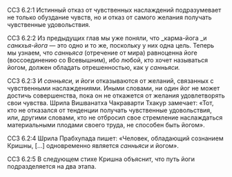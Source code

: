 ССЗ 6.2:1	Истинный отказ от чувственных наслаждений подразумевает не только обуздание чувств, но и отказ от самого желания получать чувственные удовольствия.

ССЗ 6.2:2	Из предыдущих глав мы уже поняли, что _карма-йога _и _санкхья-йога —_ это одно и то же, поскольку у них одна цель. Теперь мы узнаем, что _санньяса_ (отречение от мира) равноценна йоге (воссоединению со Всевышним), ибо любой, кто хочет называться йогом, должен обладать отрешенностью, как у _санньяси._

ССЗ 6.2:3	И _санньяси,_ и йоги отказываются от желаний, связанных с чувственными наслаждениями. Иными словами, ни один йог не может достичь совершенства, пока он не откажется от желания удовлетворять свои чувства. Шрила Вишванатха Чакраварти Тхакур замечает: «Тот, кто не отказался от тенденции получать чувственные удовольствия, или, другими словами, кто не отбросил свое стремление наслаждаться материальными плодами своего труда, не способен быть йогом».

ССЗ 6.2:4	Шрила Прабхупада пишет: «Человек, обладающий сознанием Кришны, [...] одновременно является _санньяси_ и йогом».

ССЗ 6.2:5	В следующем стихе Кришна объяснит, что путь йоги подразделяется на два этапа.